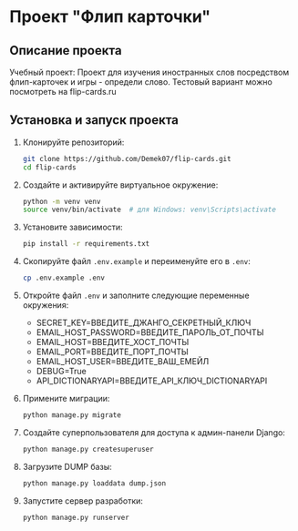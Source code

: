 # Проект "Флип карточки"

## Описание проекта

Учебный проект: Проект для изучения иностранных слов посредством флип-карточек и игры - определи слово.
Тестовый вариант можно посмотреть на flip-cards.ru

## Установка и запуск проекта

1. Клонируйте репозиторий:

   ```bash
   git clone https://github.com/Demek07/flip-cards.git
   cd flip-cards
   ```

2. Создайте и активируйте виртуальное окружение:

   ```bash
   python -m venv venv
   source venv/bin/activate  # для Windows: venv\Scripts\activate
   ```

3. Установите зависимости:

   ```bash
   pip install -r requirements.txt
   ```

4. Скопируйте файл `.env.example` и переименуйте его в `.env`:

   ```bash
   cp .env.example .env
   ```

5. Откройте файл `.env` и заполните следующие переменные окружения:

   - SECRET_KEY=ВВЕДИТЕ_ДЖАНГО_СЕКРЕТНЫЙ_КЛЮЧ
   - EMAIL_HOST_PASSWORD=ВВЕДИТЕ_ПАРОЛЬ_ОТ_ПОЧТЫ
   - EMAIL_HOST=ВВЕДИТЕ_ХОСТ_ПОЧТЫ
   - EMAIL_PORT=ВВЕДИТЕ_ПОРТ_ПОЧТЫ
   - EMAIL_HOST_USER=ВВЕДИТЕ_ВАШ_ЕМЕЙЛ
   - DEBUG=True
   - API_DICTIONARYAPI=ВВЕДИТЕ_API_КЛЮЧ_DICTIONARYAPI

6. Примените миграции:

   ```bash
   python manage.py migrate
   ```

7. Создайте суперпользователя для доступа к админ-панели Django:

   ```bash
   python manage.py createsuperuser
   ```

8. Загрузите DUMP базы:

   ```bash
   python manage.py loaddata dump.json
   ```

9. Запустите сервер разработки:
   ```bash
   python manage.py runserver
   ```
